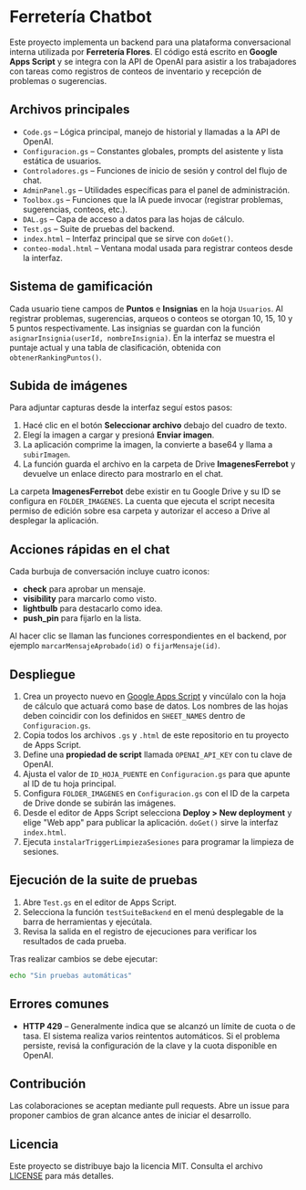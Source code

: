 # Ferretería Chatbot

Este proyecto implementa un backend para una plataforma conversacional interna utilizada por **Ferretería Flores**. El código está escrito en **Google Apps Script** y se integra con la API de OpenAI para asistir a los trabajadores con tareas como registros de conteos de inventario y recepción de problemas o sugerencias.

## Archivos principales

- `Code.gs` – Lógica principal, manejo de historial y llamadas a la API de OpenAI.
- `Configuracion.gs` – Constantes globales, prompts del asistente y lista estática de usuarios.
- `Controladores.gs` – Funciones de inicio de sesión y control del flujo de chat.
- `AdminPanel.gs` – Utilidades específicas para el panel de administración.
- `Toolbox.gs` – Funciones que la IA puede invocar (registrar problemas, sugerencias, conteos, etc.).
- `DAL.gs` – Capa de acceso a datos para las hojas de cálculo.
- `Test.gs` – Suite de pruebas del backend.
- `index.html` – Interfaz principal que se sirve con `doGet()`.
- `conteo-modal.html` – Ventana modal usada para registrar conteos desde la interfaz.

## Sistema de gamificación

Cada usuario tiene campos de **Puntos** e **Insignias** en la hoja `Usuarios`.
Al registrar problemas, sugerencias, arqueos o conteos se otorgan 10, 15, 10 y 5 puntos respectivamente.
Las insignias se guardan con la función `asignarInsignia(userId, nombreInsignia)`.
En la interfaz se muestra el puntaje actual y una tabla de clasificación,
obtenida con `obtenerRankingPuntos()`.

## Subida de imágenes

Para adjuntar capturas desde la interfaz seguí estos pasos:

1. Hacé clic en el botón **Seleccionar archivo** debajo del cuadro de texto.
2. Elegí la imagen a cargar y presioná **Enviar imagen**.
3. La aplicación comprime la imagen, la convierte a base64 y llama a
   `subirImagen`.
4. La función guarda el archivo en la carpeta de Drive **ImagenesFerrebot** y
   devuelve un enlace directo para mostrarlo en el chat.

La carpeta **ImagenesFerrebot** debe existir en tu Google Drive y su ID se
configura en `FOLDER_IMAGENES`. La cuenta que ejecuta el script necesita permiso
de edición sobre esa carpeta y autorizar el acceso a Drive al desplegar la
aplicación.

## Acciones rápidas en el chat

Cada burbuja de conversación incluye cuatro iconos:

- **check** para aprobar un mensaje.
- **visibility** para marcarlo como visto.
- **lightbulb** para destacarlo como idea.
- **push_pin** para fijarlo en la lista.

Al hacer clic se llaman las funciones correspondientes en el backend,
por ejemplo `marcarMensajeAprobado(id)` o `fijarMensaje(id)`.


## Despliegue

1. Crea un proyecto nuevo en [Google Apps Script](https://script.google.com/) y vincúlalo con la hoja de cálculo que actuará como base de datos. Los nombres de las hojas deben coincidir con los definidos en `SHEET_NAMES` dentro de `Configuracion.gs`.
2. Copia todos los archivos `.gs` y `.html` de este repositorio en tu proyecto de Apps Script.
3. Define una **propiedad de script** llamada `OPENAI_API_KEY` con tu clave de OpenAI.
4. Ajusta el valor de `ID_HOJA_PUENTE` en `Configuracion.gs` para que apunte al ID de tu hoja principal.
5. Configura `FOLDER_IMAGENES` en `Configuracion.gs` con el ID de la carpeta de Drive donde se subirán las imágenes.
6. Desde el editor de Apps Script selecciona **Deploy > New deployment** y elige "Web app" para publicar la aplicación. `doGet()` sirve la interfaz `index.html`.
7. Ejecuta `instalarTriggerLimpiezaSesiones` para programar la limpieza de sesiones.

## Ejecución de la suite de pruebas

1. Abre `Test.gs` en el editor de Apps Script.
2. Selecciona la función `testSuiteBackend` en el menú desplegable de la barra de herramientas y ejecútala.
3. Revisa la salida en el registro de ejecuciones para verificar los resultados de cada prueba.

Tras realizar cambios se debe ejecutar:

```bash
echo "Sin pruebas automáticas"
```

## Errores comunes

- **HTTP 429** – Generalmente indica que se alcanzó un límite de cuota o de tasa. El sistema realiza varios reintentos automáticos. Si el problema persiste, revisá la configuración de la clave y la cuota disponible en OpenAI.


## Contribución

Las colaboraciones se aceptan mediante pull requests.
Abre un issue para proponer cambios de gran alcance antes de iniciar el desarrollo.

## Licencia

Este proyecto se distribuye bajo la licencia MIT. Consulta el archivo [LICENSE](LICENSE) para más detalles.
